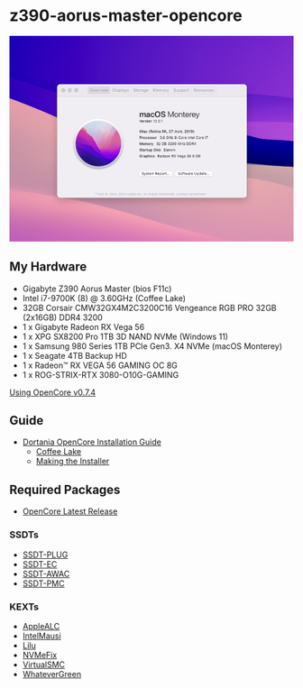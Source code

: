 # z390-aorus-master-opencore

![About This Mac](resources/images/about-this-mac.png)

## My Hardware
- Gigabyte Z390 Aorus Master (bios F11c)
- Intel i7-9700K (8) @ 3.60GHz (Coffee Lake)
- 32GB Corsair CMW32GX4M2C3200C16 Vengeance RGB PRO 32GB (2x16GB) DDR4 3200
- 1 x Gigabyte Radeon RX Vega 56
- 1 x XPG SX8200 Pro 1TB 3D NAND NVMe (Windows 11)
- 1 x Samsung 980 Series 1TB PCIe Gen3. X4 NVMe (macOS Monterey)
- 1 x Seagate 4TB Backup HD
- 1 x Radeon™ RX VEGA 56 GAMING OC 8G
- 1 x ROG-STRIX-RTX 3080-O10G-GAMING

[Using OpenCore v0.7.4](https://github.com/acidanthera/OpenCorePkg/releases/tag/0.7.4)

## Guide
- [Dortania OpenCore Installation Guide](https://dortania.github.io/OpenCore-Install-Guide/)
  - [Coffee Lake](https://dortania.github.io/OpenCore-Install-Guide/config.plist/coffee-lake.html)
  - [Making the Installer](https://dortania.github.io/OpenCore-Install-Guide/installer-guide/mac-install.html)

## Required Packages
- [OpenCore Latest Release](https://github.com/acidanthera/OpenCorePkg/releases)

### SSDTs

- [SSDT-PLUG](https://github.com/dortania/Getting-Started-With-ACPI/blob/master/extra-files/compiled/SSDT-PLUG-DRTNIA.aml)
- [SSDT-EC](https://github.com/dortania/Getting-Started-With-ACPI/blob/master/extra-files/compiled/SSDT-EC-USBX-DESKTOP.aml)
- [SSDT-AWAC](https://github.com/dortania/Getting-Started-With-ACPI/blob/master/extra-files/compiled/SSDT-AWAC.aml)
- [SSDT-PMC](https://github.com/dortania/Getting-Started-With-ACPI/blob/master/extra-files/compiled/SSDT-PMC.aml)

### KEXTs
- [AppleALC](https://github.com/acidanthera/AppleALC/releases)
- [IntelMausi](https://github.com/acidanthera/IntelMausi/releases)
- [Lilu](https://github.com/acidanthera/lilu/releases)
- [NVMeFix](https://github.com/acidanthera/NVMeFix/releases)
- [VirtualSMC](https://github.com/acidanthera/virtualsmc/releases)
- [WhateverGreen](https://github.com/acidanthera/whatevergreen/releases)
